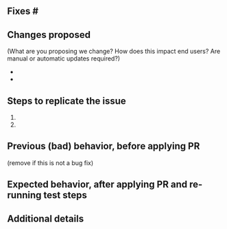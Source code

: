 Fixes # 
--------

Changes proposed
---------
(What are you proposing we change? How does this impact end users? Are manual or automatic updates required?)

-
-

Steps to replicate the issue
----------
1. 
2. 

Previous (bad) behavior, before applying PR
----------
(remove if this is not a bug fix)

Expected behavior, after applying PR and re-running test steps
-----------

Additional details
-----------
